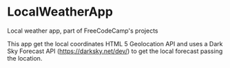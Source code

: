 # LocalWeatherApp
Local weather app, part of FreeCodeCamp's projects

This app get the local coordinates HTML 5 Geolocation API and uses a Dark Sky Forecast API (https://darksky.net/dev/) to get the local 
forecast passing the location.
